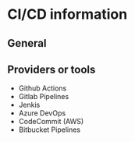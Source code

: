 # CI/CD information

## General

## Providers or tools
- Github Actions
- Gitlab Pipelines
- Jenkis
- Azure DevOps
- CodeCommit (AWS)
- Bitbucket Pipelines
